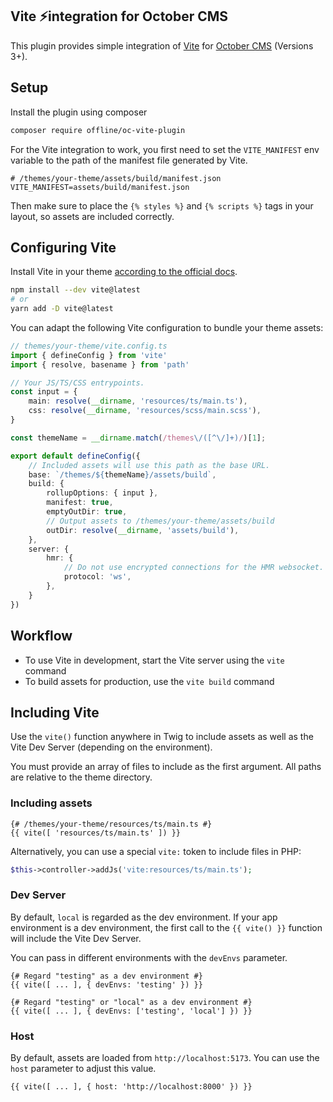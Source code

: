 ## Vite ⚡integration for October CMS

This plugin provides simple integration of [Vite](https://vitejs.dev/) for [October CMS](https://octobercms.com/) (Versions 3+).

## Setup

Install the plugin using composer

```bash
composer require offline/oc-vite-plugin
```

For the Vite integration to work, you first need to set the `VITE_MANIFEST`
env variable to the path of the manifest file generated by Vite.

```env
# /themes/your-theme/assets/build/manifest.json
VITE_MANIFEST=assets/build/manifest.json
```

Then make sure to place the `{% styles %}` and `{% scripts %}` tags in your layout,
so assets are included correctly.

## Configuring Vite

Install Vite in your theme [according to the official docs](https://vitejs.dev/guide/).

```bash
npm install --dev vite@latest
# or
yarn add -D vite@latest
```

You can adapt the following Vite configuration to bundle your theme assets:

```ts
// themes/your-theme/vite.config.ts
import { defineConfig } from 'vite'
import { resolve, basename } from 'path'

// Your JS/TS/CSS entrypoints.
const input = {
    main: resolve(__dirname, 'resources/ts/main.ts'),
    css: resolve(__dirname, 'resources/scss/main.scss'),
}

const themeName = __dirname.match(/themes\/([^\/]+)/)[1];

export default defineConfig({
    // Included assets will use this path as the base URL.
    base: `/themes/${themeName}/assets/build`,
    build: {
        rollupOptions: { input },
        manifest: true,
        emptyOutDir: true,
        // Output assets to /themes/your-theme/assets/build
        outDir: resolve(__dirname, 'assets/build'),
    },
    server: {
        hmr: {
            // Do not use encrypted connections for the HMR websocket.
            protocol: 'ws',
        },
    }
})

```

## Workflow

* To use Vite in development, start the Vite server using the `vite` command
* To build assets for production, use the `vite build` command

## Including Vite

Use the `vite()` function anywhere in Twig to include assets as well as the Vite Dev Server (depending on the environment).

You must provide an array of files to include as the first argument.
All paths are relative to the theme directory.

### Including assets

```twig
{# /themes/your-theme/resources/ts/main.ts #}
{{ vite([ 'resources/ts/main.ts' ]) }}
```

Alternatively, you can use a special `vite:` token to include files in PHP:

```php
$this->controller->addJs('vite:resources/ts/main.ts');
```

### Dev Server

By default, `local` is regarded as the dev environment. If your app environment is a dev environment,
the first call to the `{{ vite() }}` function will include the Vite Dev Server.

You can pass in different environments with the `devEnvs` parameter.

```twig
{# Regard "testing" as a dev environment #}
{{ vite([ ... ], { devEnvs: 'testing' }) }}

{# Regard "testing" or "local" as a dev environment #}
{{ vite([ ... ], { devEnvs: ['testing', 'local'] }) }}
```

### Host

By default, assets are loaded from `http://localhost:5173`. You can use the `host` parameter
to adjust this value.

```twig
{{ vite([ ... ], { host: 'http://localhost:8000' }) }}
```

